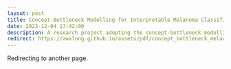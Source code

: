 ```yaml
---
layout: post
title: Concept-Bottleneck Modelling for Interpretable Melanoma Classification
date: 2023-12-04 17:42:00
description: A research project adopting the concept-bottleneck modelling technique for interpretable melanoma classification. 
redirect: https://awxlong.github.io/assets/pdf/concept_bottleneck_melanoma.pdf
---
```


Redirecting to another page.
